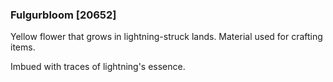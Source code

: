 ### Fulgurbloom [20652]

Yellow flower that grows in lightning-struck lands. Material used for crafting items.

Imbued with traces of lightning's essence.